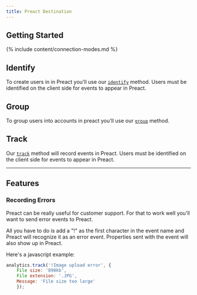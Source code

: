 ```yaml
---
title: Preact Destination
---
```


## Getting Started

{% include content/connection-modes.md %}

## Identify

To create users in in Preact you'll use our [`identify`](/docs/connections/spec/identify) method. Users must be identified on the client side for events to appear in Preact.


## Group

To group users into accounts in preact you'll use our [`group`](/docs/connections/spec/group) method.


## Track

Our [`track`](/docs/connections/spec/track) method will record events in Preact. Users must be identified on the client side for events to appear in Preact.

- - -


## Features

### Recording Errors

Preact can be really useful for customer support. For that to work well you'll want to send error events to Preact.

All you have to do is add a "!" as the first character in the event name and Preact will recognize it as an error event. Properties sent with the event will also show up in Preact.

Here's a javascript example:
```javascript
analytics.track('!Image upload error', {
    File size: '890kb',
    File extension: '.JPG',
    Message: 'File size too large'
    });
```
